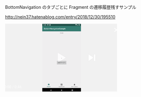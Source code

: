 BottomNavigation のタブごとに Fragment の遷移履歴残すサンプル

http://nein37.hatenablog.com/entry/2018/12/30/195510

[![動画](./image/image.png)](http://www.youtube.com/watch?v=yDKvGodoWy0)
